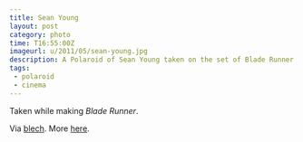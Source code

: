 ```yaml
---
title: Sean Young
layout: post
category: photo
time: T16:55:00Z
imageurl: u/2011/05/sean-young.jpg
description: A Polaroid of Sean Young taken on the set of Blade Runner.
tags: 
 - polaroid
 - cinema
---
```


Taken while making _Blade Runner_.

Via [blech][1]. More [here][2].

[1]: http://notes.husk.org/post/5898394584/sean-young-blade-runner "Sean Young Blade Runner"
[2]: http://s94802126.onlinehome.us/msy/My_Albums_13-16/Pages/15._Polaroids.html#grid "Blade Runner Polaroids"
